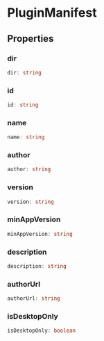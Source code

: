 # PluginManifest

## Properties

### dir

```ts
dir: string
```

### id

```ts
id: string
```

### name

```ts
name: string
```

### author

```ts
author: string
```

### version

```ts
version: string
```

### minAppVersion

```ts
minAppVersion: string
```

### description

```ts
description: string
```

### authorUrl

```ts
authorUrl: string
```

### isDesktopOnly

```ts
isDesktopOnly: boolean
```
